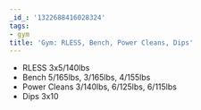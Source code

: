 ```yaml
---
_id_: '1322688416028324'
tags:
- gym
title: 'Gym: RLESS, Bench, Power Cleans, Dips'
---
```


- RLESS 3x5/140lbs
- Bench 5/165lbs, 3/165lbs, 4/155lbs
- Power Cleans 3/140lbs, 6/125lbs, 6/115lbs
- Dips 3x10
